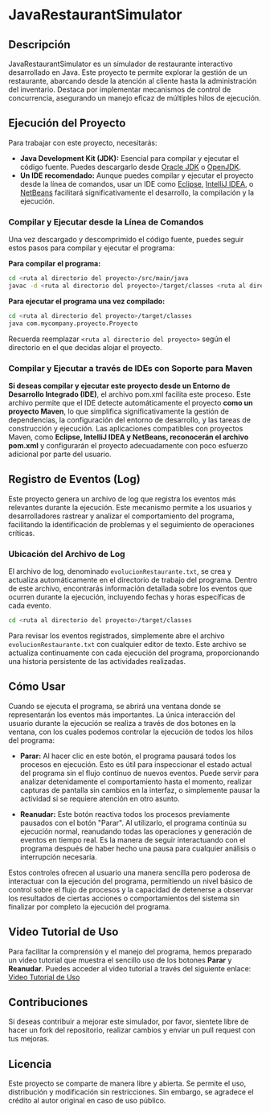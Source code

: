 
# JavaRestaurantSimulator

## Descripción
JavaRestaurantSimulator es un simulador de restaurante interactivo desarrollado en Java. Este proyecto te permite explorar la gestión de un restaurante, abarcando desde la atención al cliente hasta la administración del inventario. Destaca por implementar mecanismos de control de concurrencia, asegurando un manejo eficaz de múltiples hilos de ejecución.

## Ejecución del Proyecto
Para trabajar con este proyecto, necesitarás:

- **Java Development Kit (JDK):** Esencial para compilar y ejecutar el código fuente. Puedes descargarlo desde [Oracle JDK](https://www.oracle.com/java/technologies/javase-jdk11-downloads.html) o [OpenJDK](https://jdk.java.net/).
- **Un IDE recomendado:** Aunque puedes compilar y ejecutar el proyecto desde la línea de comandos, usar un IDE como [Eclipse](https://www.eclipse.org/downloads/), [IntelliJ IDEA](https://www.jetbrains.com/idea/download/), o [NetBeans](https://netbeans.apache.org/download/index.html) facilitará significativamente el desarrollo, la compilación y la ejecución.

### Compilar y Ejecutar desde la Línea de Comandos
Una vez descargado y descomprimido el código fuente, puedes seguir estos pasos para compilar y ejecutar el programa:

**Para compilar el programa:**
```bash
cd <ruta al directorio del proyecto>/src/main/java
javac -d <ruta al directorio del proyecto>/target/classes <ruta al directorio del proyecto>/com/mycompany/proyecto/Proyecto.java
```

**Para ejecutar el programa una vez compilado:**
```bash
cd <ruta al directorio del proyecto>/target/classes
java com.mycompany.proyecto.Proyecto
```

Recuerda reemplazar `<ruta al directorio del proyecto>` según el directorio en el que decidas alojar el proyecto.

### Compilar y Ejecutar a través de IDEs con Soporte para Maven
**Si deseas compilar y ejecutar este proyecto desde un Entorno de Desarrollo Integrado (IDE)**, el archivo pom.xml facilita este proceso. Este archivo permite que el IDE detecte automáticamente el proyecto **como un proyecto Maven**, lo que simplifica significativamente la gestión de dependencias, la configuración del entorno de desarrollo, y las tareas de construcción y ejecución. Las aplicaciones compatibles con proyectos Maven, como **Eclipse, IntelliJ IDEA y NetBeans, reconocerán el archivo pom.xml** y configurarán el proyecto adecuadamente con poco esfuerzo adicional por parte del usuario.

## Registro de Eventos (Log)
Este proyecto genera un archivo de log que registra los eventos más relevantes durante la ejecución. Este mecanismo permite a los usuarios y desarrolladores rastrear y analizar el comportamiento del programa, facilitando la identificación de problemas y el seguimiento de operaciones críticas.

### Ubicación del Archivo de Log
El archivo de log, denominado `evolucionRestaurante.txt`, se crea y actualiza automáticamente en el directorio de trabajo del programa. Dentro de este archivo, encontrarás información detallada sobre los eventos que ocurren durante la ejecución, incluyendo fechas y horas específicas de cada evento.
```bash
cd <ruta al directorio del proyecto>/target/classes
```
Para revisar los eventos registrados, simplemente abre el archivo `evolucionRestaurante.txt` con cualquier editor de texto. Este archivo se actualiza continuamente con cada ejecución del programa, proporcionando una historia persistente de las actividades realizadas.

## Cómo Usar

Cuando se ejecuta el programa, se abrirá una ventana donde se representarán los eventos más importantes. La única interacción del usuario durante la ejecución se realiza a través de dos botones en la ventana, con los cuales podemos controlar la ejecución de todos los hilos del programa:

- **Parar:** Al hacer clic en este botón, el programa pausará todos los procesos en ejecución. Esto es útil para inspeccionar el estado actual del programa sin el flujo continuo de nuevos eventos. Puede servir para analizar detenidamente el comportamiento hasta el momento, realizar capturas de pantalla sin cambios en la interfaz, o simplemente pausar la actividad si se requiere atención en otro asunto.

- **Reanudar:** Este botón reactiva todos los procesos previamente pausados con el botón "Parar". Al utilizarlo, el programa continúa su ejecución normal, reanudando todas las operaciones y generación de eventos en tiempo real. Es la manera de seguir interactuando con el programa después de haber hecho una pausa para cualquier análisis o interrupción necesaria.

Estos controles ofrecen al usuario una manera sencilla pero poderosa de interactuar con la ejecución del programa, permitiendo un nivel básico de control sobre el flujo de procesos y la capacidad de detenerse a observar los resultados de ciertas acciones o comportamientos del sistema sin finalizar por completo la ejecución del programa.

## Video Tutorial de Uso

Para facilitar la comprensión y el manejo del programa, hemos preparado un video tutorial que muestra el sencillo uso de los botones **Parar** y **Reanudar**. Puedes acceder al video tutorial a través del siguiente enlace: [Video Tutorial de Uso](/ejemplo-como-usar.mp4)

## Contribuciones

Si deseas contribuir a mejorar este simulador, por favor, sientete libre de hacer un fork del repositorio, realizar cambios y enviar un pull request con tus mejoras.

## Licencia

Este proyecto se comparte de manera libre y abierta. Se permite el uso, distribución y modificación sin restricciones. Sin embargo, se agradece el crédito al autor original en caso de uso público.

